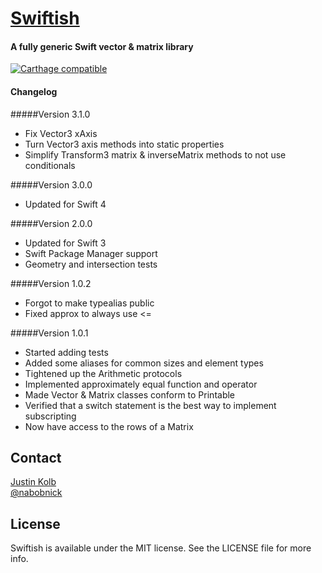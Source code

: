 # [Swiftish](https://github.com/jkolb/Swiftish)

#### A fully generic Swift vector & matrix library
[![Carthage compatible](https://img.shields.io/badge/Carthage-compatible-4BC51D.svg?style=flat)](https://github.com/Carthage/Carthage)
#### Changelog

#####Version 3.1.0
* Fix Vector3 xAxis
* Turn Vector3 axis methods into static properties
* Simplify Transform3 matrix & inverseMatrix methods to not use conditionals

#####Version 3.0.0
* Updated for Swift 4

#####Version 2.0.0
* Updated for Swift 3
* Swift Package Manager support
* Geometry and intersection tests

#####Version 1.0.2
* Forgot to make typealias public
* Fixed approx to always use <=

#####Version 1.0.1
* Started adding tests
* Added some aliases for common sizes and element types
* Tightened up the Arithmetic protocols
* Implemented approximately equal function and operator
* Made Vector & Matrix classes conform to Printable
* Verified that a switch statement is the best way to implement subscripting
* Now have access to the rows of a Matrix

## Contact

[Justin Kolb](mailto:justin.kolb@franticapparatus.net)  
[@nabobnick](https://twitter.com/nabobnick)

## License

Swiftish is available under the MIT license. See the LICENSE file for more info.
